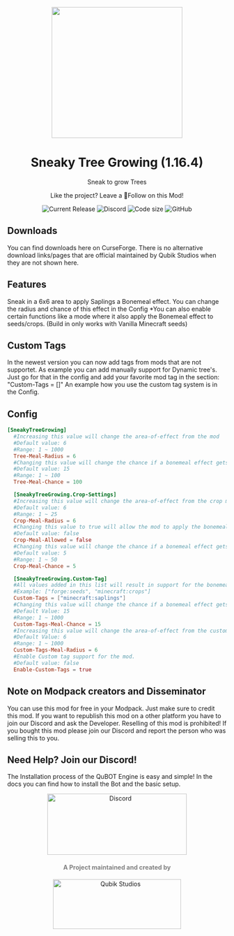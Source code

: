 <p align="center">
    <img width="300px" src="https://qubik-studios.net/wp-content/uploads/2021/08/Sneaky-Tree-Growing-logo.png">
</p>

<h1 align="center">Sneaky Tree Growing (1.16.4)</h1>
<p align="center">Sneak to grow Trees</p>
<p align="center">Like the project? Leave a 💖Follow on this Mod!</p>

<p align="center">
    <img src="https://img.shields.io/github/v/release/Qubik-Studios/Sneaky-Tree-Growing?include_prereleases&style=flat-square" alt="Current Release">
    <img src="https://img.shields.io/discord/759767022916599808?label=Discord&style=flat-square" alt="Discord">
    <img src="https://img.shields.io/github/languages/code-size/Qubik-Studios/Sneaky-Tree-Growing?style=flat-square" alt="Code size">
    <img alt="GitHub" src="https://img.shields.io/github/license/Qubik-Studios/Sneaky-Tree-Growing?style=flat-square">
</p>

## Downloads
You can find downloads here on CurseForge.
There is no alternative download links/pages that are official maintained by Qubik Studios when they are not shown here.

## Features
Sneak in a 6x6 area to apply Saplings a Bonemeal effect.
You can change the radius and chance of this effect in the Config
*You can also enable certain functions like a mode where it also apply the Bonemeal effect to seeds/crops. (Build in only works with Vanilla Minecraft seeds)

## Custom Tags
In the newest version you can now add tags from mods that are not supportet. As example you can add manually support for Dynamic tree's.
Just go for that in the config and add your favorite mod tag in the section: "Custom-Tags = []"
An example how you use the custom tag system is in the Config.

## Config
```toml
[SneakyTreeGrowing]
  #Increasing this value will change the area-of-effect from the mod
  #Default value: 6
  #Range: 1 ~ 1000
  Tree-Meal-Radius = 6
  #Changing this value will change the chance if a bonemeal effect gets applied or not
  #Default value: 15
  #Range: 1 ~ 100
  Tree-Meal-Chance = 100

  [SneakyTreeGrowing.Crop-Settings]
  #Increasing this value will change the area-of-effect from the crop meal effect
  #Default value: 6
  #Range: 1 ~ 25
  Crop-Meal-Radius = 6
  #Changing this value to true will allow the mod to apply the bonemeal effect to crops like wheat and potato. Only works on Vannila plants
  #Default value: false
  Crop-Meal-Allowed = false
  #Changing this value will change the chance if a bonemeal effect gets applied to crops or not
  #Default value: 5
  #Range: 1 ~ 50
  Crop-Meal-Chance = 5

  [SneakyTreeGrowing.Custom-Tag]
  #All values added in this list will result in support for the bonemeal effect. 
  #Example: ["forge:seeds", "minecraft:crops"]
  Custom-Tags = ["minecraft:saplings"]
  #Changing this value will change the chance if a bonemeal effect gets applied to custom tags or not
  #Default Value: 15
  #Range: 1 ~ 1000
  Custom-Tags-Meal-Chance = 15
  #Increasing this value will change the area-of-effect from the custom-tag meal effect
  #Default Value: 6
  #Range: 1 ~ 1000
  Custom-Tags-Meal-Radius = 6
  #Enable Custom tag support for the mod.
  #Default value: false
  Enable-Custom-Tags = true
```

## Note on Modpack creators and Disseminator
You can use this mod for free in your Modpack. Just make sure to credit this mod.
If you want to republish this mod on a other platform you have to join our Discord and ask the Developer.
Reselling of this mod is prohibited! If you bought this mod please join our Discord and report the person who was selling this to you.

## Need Help? Join our Discord!
The Installation process of the QuBOT Engine is easy and simple!
In the docs you can find how to install the Bot and the basic setup.
<div align="center">
    <a href="http://discord.qubik-studios.net" target="_blank" rel="noopener noreferrer"><img src="https://discordapp.com/api/guilds/759767022916599808/embed.png?style=banner3" alt="Discord" width="320" height="140" /></a>
    <br>
    <h4><strong><span style="color: #808080;">A Project maintained and created by</span></strong></h4>
    <a href="https://Qubik-Studios.net" target="_blank"><img src="https://qubik-studios.net/wp-content/uploads/2021/10/QUBIK-STUDIOS-BANNER-DARKMODE.png" alt="Qubik Studios" width="294" height="114" /></a>
</div>
